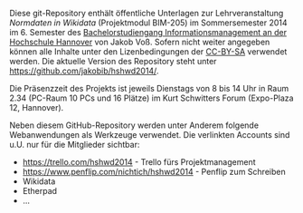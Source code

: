 Diese git-Repository enthält öffentliche Unterlagen zur Lehrveranstaltung
*Normdaten in Wikidata* (Projektmodul BIM-205) im Sommersemester 2014 im 6.
Semester des [Bachelorstudiengang Informationsmanagement an der Hochschule
Hannover](http://f3.hs-hannover.de/studium/bachelor/informationsmanagement/)
von Jakob Voß. Sofern nicht weiter angegeben können alle Inhalte unter den
Lizenbedingungen der [CC-BY-SA](http://creativecommons.org/licenses/by-sa/3.0/)
verwendet werden.  Die aktuelle Version des Repository steht unter
<https://github.com/jakobib/hshwd2014/>.

Die Präsenzzeit des Projekts ist jeweils Dienstags von 8 bis 14 Uhr in Raum
2.34 (PC-Raum 10 PCs und 16 Plätze) im Kurt Schwitters Forum (Expo-Plaza 12,
Hannover).

Neben diesem GitHub-Repository werden unter Anderem folgende Webanwendungen als
Werkzeuge verwendet. Die verlinkten Accounts sind u.U. nur für die Mitglieder
sichtbar:

* <https://trello.com/hshwd2014> - Trello fürs Projektmanagement
* <https://www.penflip.com/nichtich/hshwd2014> - Penflip zum Schreiben
* Wikidata
* Etherpad
* ...
